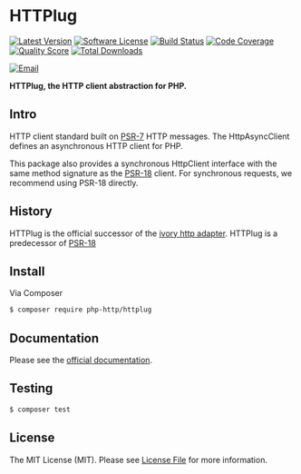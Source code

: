 # HTTPlug

[![Latest Version](https://img.shields.io/github/release/php-http/httplug.svg?style=flat-square)](https://github.com/php-http/httplug/releases)
[![Software License](https://img.shields.io/badge/license-MIT-brightgreen.svg?style=flat-square)](LICENSE)
[![Build Status](https://github.com/php-http/httplug/actions/workflows/ci.yml/badge.svg)](https://github.com/php-http/httplug/actions/workflows/ci.yml)
[![Code Coverage](https://img.shields.io/scrutinizer/coverage/g/php-http/httplug.svg?style=flat-square)](https://scrutinizer-ci.com/g/php-http/httplug)
[![Quality Score](https://img.shields.io/scrutinizer/g/php-http/httplug.svg?style=flat-square)](https://scrutinizer-ci.com/g/php-http/httplug)
[![Total Downloads](https://img.shields.io/packagist/dt/php-http/httplug.svg?style=flat-square)](https://packagist.org/packages/php-http/httplug)

[![Email](https://img.shields.io/badge/email-team@httplug.io-blue.svg?style=flat-square)](mailto:team@httplug.io)

**HTTPlug, the HTTP client abstraction for PHP.**

## Intro

HTTP client standard built on [PSR-7](http://www.php-fig.org/psr/psr-7/) HTTP
messages. The HttpAsyncClient defines an asynchronous HTTP client for PHP.

This package also provides a synchronous HttpClient interface with the same
method signature as the [PSR-18](http://www.php-fig.org/psr/psr-18/) client.
For synchronous requests, we recommend using PSR-18 directly.

## History

HTTPlug is the official successor of the [ivory http adapter](https://github.com/egeloen/ivory-http-adapter).
HTTPlug is a predecessor of [PSR-18](http://www.php-fig.org/psr/psr-18/)

## Install

Via Composer

```bash
$ composer require php-http/httplug
```

## Documentation

Please see the [official documentation](http://docs.php-http.org).

## Testing

```bash
$ composer test
```

## License

The MIT License (MIT). Please see [License File](LICENSE) for more information.
